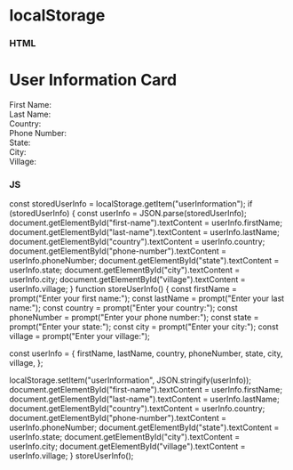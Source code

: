 # localStorage 

### HTML 
<!DOCTYPE html>
<html lang="en">
  <head>
    <meta charset="UTF-8" />
    <meta name="viewport" content="width=device-width, initial-scale=1.0" />
    <link rel="stylesheet" href="style.css" />
    <title>Information Card</title>
  </head>
  <body>
    <div class="container">
      <div id="info-card">
        <h1>User Information Card</h1>
        <div id="user-info">
          <div class="field">
            <span class="label">First Name:</span>
            <span id="first-name"></span>
          </div>
          <div class="field">
            <span class="label">Last Name:</span>
            <span id="last-name"></span>
          </div>
          <div class="field">
            <span class="label">Country:</span>
            <span id="country"></span>
          </div>
          <div class="field">
            <span class="label">Phone Number:</span>
            <span id="phone-number"></span>
          </div>
          <div class="field">
            <span class="label">State:</span>
            <span id="state"></span>
          </div>
          <div class="field">
            <span class="label">City:</span>
            <span id="city"></span>
          </div>
          <div class="field">
            <span class="label">Village:</span>
            <span id="village"></span>
          </div>
        </div>
      </div>
    </div>
    <script src="index.js"></script>
  </body>
</html> 

### JS
const storedUserInfo = localStorage.getItem("userInformation");
if (storedUserInfo) {
  const userInfo = JSON.parse(storedUserInfo);
  document.getElementById("first-name").textContent = userInfo.firstName;
  document.getElementById("last-name").textContent = userInfo.lastName;
  document.getElementById("country").textContent = userInfo.country;
  document.getElementById("phone-number").textContent = userInfo.phoneNumber;
  document.getElementById("state").textContent = userInfo.state;
  document.getElementById("city").textContent = userInfo.city;
  document.getElementById("village").textContent = userInfo.village;
}
function storeUserInfo() {
  const firstName = prompt("Enter your first name:");
  const lastName = prompt("Enter your last name:");
  const country = prompt("Enter your country:");
  const phoneNumber = prompt("Enter your phone number:");
  const state = prompt("Enter your state:");
  const city = prompt("Enter your city:");
  const village = prompt("Enter your village:");

  const userInfo = {
    firstName,
    lastName,
    country,
    phoneNumber,
    state,
    city,
    village,
  };

  localStorage.setItem("userInformation", JSON.stringify(userInfo));
  document.getElementById("first-name").textContent = userInfo.firstName;
  document.getElementById("last-name").textContent = userInfo.lastName;
  document.getElementById("country").textContent = userInfo.country;
  document.getElementById("phone-number").textContent = userInfo.phoneNumber;
  document.getElementById("state").textContent = userInfo.state;
  document.getElementById("city").textContent = userInfo.city;
  document.getElementById("village").textContent = userInfo.village;
}
storeUserInfo();
